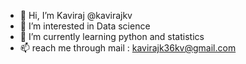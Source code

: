 - 👋 Hi, I’m Kaviraj @kavirajkv
- 👀 I’m interested in Data science
- 🌱 I’m currently learning python and statistics
- 📫 reach me through mail : kavirajk36kv@gmail.com

<!---
kavirajkv/kavirajkv is a ✨ special ✨ repository because its `README.md` (this file) appears on your GitHub profile.
You can click the Preview link to take a look at your changes.
--->
